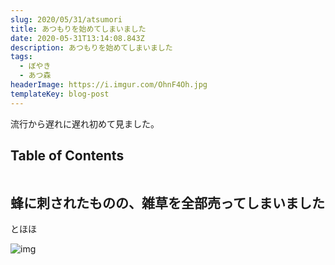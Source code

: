 ```yaml
---
slug: 2020/05/31/atsumori
title: あつもりを始めてしまいました
date: 2020-05-31T13:14:08.843Z
description: あつもりを始めてしまいました
tags:
  - ぼやき
  - あつ森
headerImage: https://i.imgur.com/OhnF4Oh.jpg
templateKey: blog-post
---
```

流行から遅れに遅れ初めて見ました。

## Table of Contents

```toc

```

## 蜂に刺されたものの、雑草を全部売ってしまいました

とほほ

![img](https://i.imgur.com/OhnF4Oh.jpg)